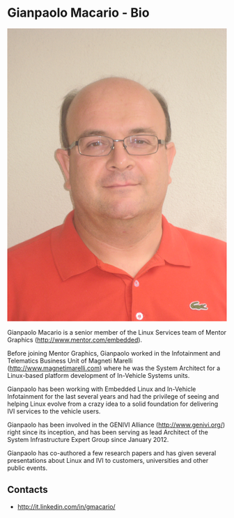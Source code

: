 Gianpaolo Macario - Bio
=======================

![Gianpaolo Macario](img_2741.jpg)

Gianpaolo Macario is a senior member of the Linux Services team of Mentor Graphics (http://www.mentor.com/embedded). 

Before joining Mentor Graphics, Gianpaolo worked in the Infotainment and Telematics Business Unit of Magneti Marelli (http://www.magnetimarelli.com) where he was the System Architect for a Linux-based platform development of In-Vehicle Systems units. 

Gianpaolo has been working with Embedded Linux and In-Vehicle Infotainment for the last several years and had the privilege of seeing and helping Linux evolve from a crazy idea to a solid foundation for delivering IVI services to the vehicle users.

Gianpaolo has been involved in the GENIVI Alliance (http://www.genivi.org/) right since its inception, and has been serving as lead Architect of the System Infrastructure Expert Group since January 2012. 

Gianpaolo has co-authored a few research papers and has given several presentations about Linux and IVI to customers, universities and other public events.

Contacts
--------

* http://it.linkedin.com/in/gmacario/
